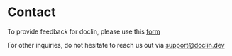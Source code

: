 # Contact

To provide feedback for doclin, please use this [form](https://forms.gle/dHpZAUf2qY4vsChZ8)

For other inquiries, do not hesitate to reach us out via support@doclin.dev